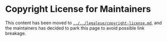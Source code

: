 # Copyright License for Maintainers

This content has been moved to [`../../legalese/copyright-license.md`](../../legalese/copyright-license.md), and the maintainers has decided to park this page to avoid possible link breakage.
